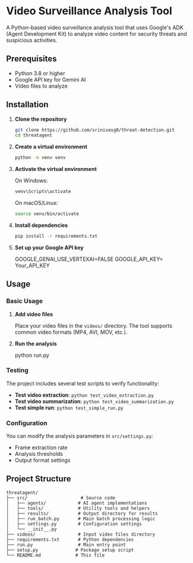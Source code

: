 # Video Surveillance Analysis Tool

A Python-based video surveillance analysis tool that uses Google's ADK (Agent Development Kit) to analyze video content for security threats and suspicious activities.


## Prerequisites

- Python 3.8 or higher
- Google API key for Gemini AI
- Video files to analyze

## Installation

1. **Clone the repository**
   ```bash
   git clone https://github.com/srinivasg0/threat-detection.git
   cd threatagent
   ```

2. **Create a virtual environment**
   ```bash
   python -m venv venv
   ```

3. **Activate the virtual environment**
   
   On Windows:
   ```bash
   venv\Scripts\activate
   ```
   
   On macOS/Linux:
   ```bash
   source venv/bin/activate
   ```

4. **Install dependencies**
   ```bash
   pip install -r requirements.txt
   ```

5. **Set up your Google API key**
  
   GOOGLE_GENAI_USE_VERTEXAI=FALSE
   GOOGLE_API_KEY= Your_API_KEY

## Usage

### Basic Usage

1. **Add video files**
   
   Place your video files in the `videos/` directory. The tool supports common video formats (MP4, AVI, MOV, etc.).

2. **Run the analysis**

   python run.py


### Testing

The project includes several test scripts to verify functionality:

- **Test video extraction**: `python test_video_extraction.py`
- **Test video summarization**: `python test_video_summarization.py`
- **Test simple run**: `python test_simple_run.py`

### Configuration

You can modify the analysis parameters in `src/settings.py`:

- Frame extraction rate
- Analysis thresholds
- Output format settings

## Project Structure

```
threatagent/
├── src/                    # Source code
│   ├── agents/            # AI agent implementations
│   ├── tools/             # Utility tools and helpers
│   ├── results/           # Output directory for results
│   ├── run_batch.py       # Main batch processing logic
│   ├── settings.py        # Configuration settings
│   └── __init__.py
├── videos/                # Input video files directory
├── requirements.txt       # Python dependencies
├── run.py                 # Main entry point
├── setup.py              # Package setup script
└── README.md             # This file
```






